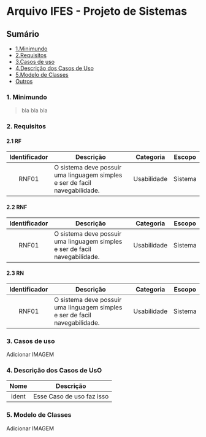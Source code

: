 # Arquivo IFES - Projeto de Sistemas

## Sumário

- [1.Minimundo](#1-Minimundo)<br>
- [2.Requisitos](#2-Requisitos)<br>
- [3.Casos de uso](#3-Casos-de-uso)<br>
- [4.Descrição dos Casos de Uso](#4-Descrição-dos-Casos-de-Uso)<br>
- [5.Modelo de Classes](#5-Modelo-de-Classes)<br>
- [Outros](#SOFTWARES-UTILIZADOS)<br>

### 1. Minimundo
> bla bla bla

### 2. Requisitos
  #### 2.1 RF
  
Identificador | Descrição | Categoria | Escopo 
:---------: | ---------- | :---------: | :---------: |
RNF01 |O sistema deve possuir uma linguagem simples e ser de facil navegabilidade.        |Usabilidade| Sistema|

  #### 2.2 RNF
Identificador | Descrição | Categoria | Escopo 
:---------: | ---------- | :---------: | :---------: |
RNF01 |O sistema deve possuir uma linguagem simples e ser de facil navegabilidade.        |Usabilidade| Sistema|
   
  #### 2.3 RN
Identificador | Descrição | Categoria | Escopo 
:---------: | ---------- | :---------: | :---------: |
RNF01 |O sistema deve possuir uma linguagem simples e ser de facil navegabilidade.        |Usabilidade| Sistema|

### 3. Casos de uso

Adicionar IMAGEM

### 4. Descrição dos Casos de UsO

Nome | Descrição 
:---------: | ---------- |
ident | Esse Caso de uso faz isso

### 5. Modelo de Classes

Adicionar IMAGEM
